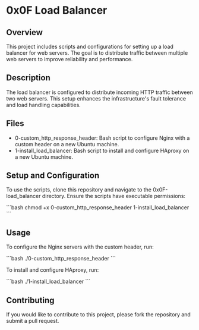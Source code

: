 # 0x0F Load Balancer

## Overview
This project includes scripts and configurations for setting up a load balancer for web servers. The goal is to distribute traffic between multiple web servers to improve reliability and performance.

## Description
The load balancer is configured to distribute incoming HTTP traffic between two web servers. This setup enhances the infrastructure's fault tolerance and load handling capabilities.

## Files
- 0-custom_http_response_header: Bash script to configure Nginx with a custom header on a new Ubuntu machine.
- 1-install_load_balancer: Bash script to install and configure HAproxy on a new Ubuntu machine.

## Setup and Configuration
To use the scripts, clone this repository and navigate to the 0x0F-load_balancer directory. Ensure the scripts have executable permissions:

\`\`\`bash
chmod +x 0-custom_http_response_header 1-install_load_balancer
\`\`\`

## Usage
To configure the Nginx servers with the custom header, run:

\`\`\`bash
./0-custom_http_response_header
\`\`\`

To install and configure HAproxy, run:

\`\`\`bash
./1-install_load_balancer
\`\`\`

## Contributing
If you would like to contribute to this project, please fork the repository and submit a pull request.
